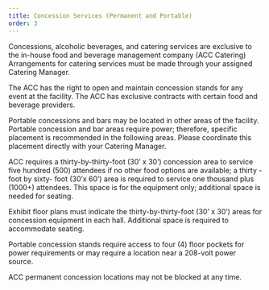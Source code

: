 ```yaml
---
title: Concession Services (Permanent and Portable)
order: 3
---
```


Concessions, alcoholic beverages, and catering services are exclusive to the in-house food and beverage management company (ACC Catering) Arrangements for catering services must be made through your assigned Catering Manager.

The ACC has the right to open and maintain concession stands for any event at the facility. The ACC has exclusive contracts with certain food and beverage providers.

Portable concessions and bars may be located in other areas of the facility. Portable concession and bar areas require power; therefore, specific placement is recommended in the following areas. Please coordinate this placement directly with your Catering Manager.

ACC requires a thirty-by-thirty-foot (30’ x 30’) concession area to service five hundred (500) attendees if no other food options are available; a thirty -foot by sixty- foot (30’x 60’) area is required to service one thousand plus (1000+) attendees. This space is for the equipment only; additional space is needed for seating.

Exhibit floor plans must indicate the thirty-by-thirty-foot (30’ x 30’) areas for concession equipment in each hall. Additional space is required to accommodate seating.

Portable concession stands require access to four (4) floor pockets for power requirements or may require a location near a 208-volt power source.

ACC permanent concession locations may not be blocked at any time.

